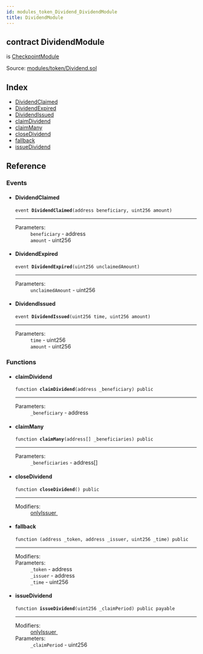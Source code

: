 ```yaml
---
id: modules_token_Dividend_DividendModule
title: DividendModule
---
```


<div class="contract-doc"><div class="contract"><h2 class="contract-header"><span class="contract-kind">contract</span> DividendModule</h2><p class="base-contracts"><span>is</span> <a href="modules_token_BaseCheckpoint_CheckpointModule.html">CheckpointModule</a></p><div class="source">Source: <a href="git+https://github.com/SFT-Protocol/security-token/blob/v0.11.2/contracts/modules/token/Dividend.sol" target="_blank">modules/token/Dividend.sol</a></div></div><div class="index"><h2>Index</h2><ul><li><a href="modules_token_Dividend_DividendModule.html#DividendClaimed">DividendClaimed</a></li><li><a href="modules_token_Dividend_DividendModule.html#DividendExpired">DividendExpired</a></li><li><a href="modules_token_Dividend_DividendModule.html#DividendIssued">DividendIssued</a></li><li><a href="modules_token_Dividend_DividendModule.html#claimDividend">claimDividend</a></li><li><a href="modules_token_Dividend_DividendModule.html#claimMany">claimMany</a></li><li><a href="modules_token_Dividend_DividendModule.html#closeDividend">closeDividend</a></li><li><a href="modules_token_Dividend_DividendModule.html#">fallback</a></li><li><a href="modules_token_Dividend_DividendModule.html#issueDividend">issueDividend</a></li></ul></div><div class="reference"><h2>Reference</h2><div class="events"><h3>Events</h3><ul><li><div class="item event"><span id="DividendClaimed" class="anchor-marker"></span><h4 class="name">DividendClaimed</h4><div class="body"><code class="signature">event <strong>DividendClaimed</strong><span>(address beneficiary, uint256 amount) </span></code><hr/><dl><dt><span class="label-parameters">Parameters:</span></dt><dd><div><code>beneficiary</code> - address</div><div><code>amount</code> - uint256</div></dd></dl></div></div></li><li><div class="item event"><span id="DividendExpired" class="anchor-marker"></span><h4 class="name">DividendExpired</h4><div class="body"><code class="signature">event <strong>DividendExpired</strong><span>(uint256 unclaimedAmount) </span></code><hr/><dl><dt><span class="label-parameters">Parameters:</span></dt><dd><div><code>unclaimedAmount</code> - uint256</div></dd></dl></div></div></li><li><div class="item event"><span id="DividendIssued" class="anchor-marker"></span><h4 class="name">DividendIssued</h4><div class="body"><code class="signature">event <strong>DividendIssued</strong><span>(uint256 time, uint256 amount) </span></code><hr/><dl><dt><span class="label-parameters">Parameters:</span></dt><dd><div><code>time</code> - uint256</div><div><code>amount</code> - uint256</div></dd></dl></div></div></li></ul></div><div class="functions"><h3>Functions</h3><ul><li><div class="item function"><span id="claimDividend" class="anchor-marker"></span><h4 class="name">claimDividend</h4><div class="body"><code class="signature">function <strong>claimDividend</strong><span>(address _beneficiary) </span><span>public </span></code><hr/><dl><dt><span class="label-parameters">Parameters:</span></dt><dd><div><code>_beneficiary</code> - address</div></dd></dl></div></div></li><li><div class="item function"><span id="claimMany" class="anchor-marker"></span><h4 class="name">claimMany</h4><div class="body"><code class="signature">function <strong>claimMany</strong><span>(address[] _beneficiaries) </span><span>public </span></code><hr/><dl><dt><span class="label-parameters">Parameters:</span></dt><dd><div><code>_beneficiaries</code> - address[]</div></dd></dl></div></div></li><li><div class="item function"><span id="closeDividend" class="anchor-marker"></span><h4 class="name">closeDividend</h4><div class="body"><code class="signature">function <strong>closeDividend</strong><span>() </span><span>public </span></code><hr/><dl><dt><span class="label-modifiers">Modifiers:</span></dt><dd><a href="modules_ModuleBase_STModuleBase.html#onlyIssuer">onlyIssuer </a></dd></dl></div></div></li><li><div class="item function"><span id="fallback" class="anchor-marker"></span><h4 class="name">fallback</h4><div class="body"><code class="signature">function <strong></strong><span>(address _token, address _issuer, uint256 _time) </span><span>public </span></code><hr/><dl><dt><span class="label-modifiers">Modifiers:</span></dt><dd></dd><dt><span class="label-parameters">Parameters:</span></dt><dd><div><code>_token</code> - address</div><div><code>_issuer</code> - address</div><div><code>_time</code> - uint256</div></dd></dl></div></div></li><li><div class="item function"><span id="issueDividend" class="anchor-marker"></span><h4 class="name">issueDividend</h4><div class="body"><code class="signature">function <strong>issueDividend</strong><span>(uint256 _claimPeriod) </span><span>public </span><span>payable </span></code><hr/><dl><dt><span class="label-modifiers">Modifiers:</span></dt><dd><a href="modules_ModuleBase_STModuleBase.html#onlyIssuer">onlyIssuer </a></dd><dt><span class="label-parameters">Parameters:</span></dt><dd><div><code>_claimPeriod</code> - uint256</div></dd></dl></div></div></li></ul></div></div></div>
